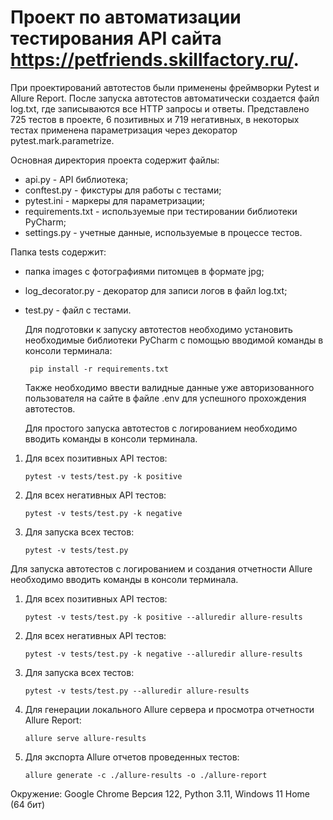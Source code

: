 # Проект по автоматизации тестирования API сайта https://petfriends.skillfactory.ru/.

При проектирований автотестов были применены фреймворки Pytest и Allure Report.
После запуска автотестов автоматически создается файл log.txt, где записываются все HTTP запросы и ответы.
Представлено 725 тестов в проекте, 6 позитивных и 719 негативных, в некоторых тестах применена параметризация через декоратор pytest.mark.parametrize.

Основная директория проекта содержит файлы:

- api.py - API библиотека;
- conftest.py - фикстуры для работы с тестами;
- pytest.ini - маркеры для параметризации;
- requirements.txt - используемые при тестировании библиотеки PyCharm;
- settings.py - учетные данные, используемые в процессе тестов.

Папка tests содержит:

- папка images с фотографиями питомцев в формате jpg;
- log_decorator.py - декоратор для записи логов в файл log.txt;
- test.py - файл с тестами.

  Для подготовки к запуску автотестов необходимо установить необходимые библиотеки PyCharm с помощью вводимой команды в консоли терминала:

       pip install -r requirements.txt

  Также необходимо ввести валидные данные уже авторизованного пользователя на сайте в файле .env для успешного прохождения автотестов.
  

  Для простого запуска автотестов с логированием необходимо вводить команды в консоли терминала.
  

1. Для всех позитивных API тестов:

       pytest -v tests/test.py -k positive

2. Для всех негативных API тестов:

       pytest -v tests/test.py -k negative

3. Для запуска всех тестов:

       pytest -v tests/test.py


Для запуска автотестов с логированием и создания отчетности Allure необходимо вводить команды в консоли терминала.


1. Для всех позитивных API тестов:

       pytest -v tests/test.py -k positive --alluredir allure-results

2. Для всех негативных API тестов:

       pytest -v tests/test.py -k negative --alluredir allure-results

3. Для запуска всех тестов:

       pytest -v tests/test.py --alluredir allure-results
   
4. Для генерации локального Allure сервера и просмотра отчетности Allure Report:

       allure serve allure-results

5. Для экспорта Allure отчетов проведенных тестов:

       allure generate -c ./allure-results -o ./allure-report

Окружение: Google Chrome Версия 122, Python 3.11, Windows 11 Home (64 бит)
